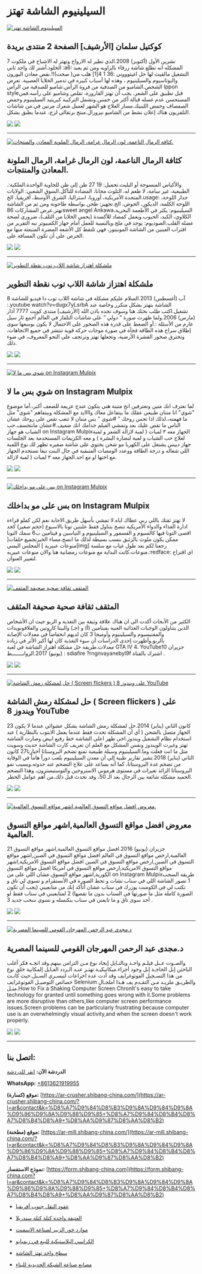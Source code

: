# السيلينيوم الشاشة تهتز

<a href="https://swt.shibang-china.com/?l=ar&img&k=%D8%A7%D9%84%D8%B3%D9%8A%D9%84%D9%8A%D9%86%D9%8A%D9%88%D9%85+%D8%A7%D9%84%D8%B4%D8%A7%D8%B4%D8%A9+%D8%AA%D9%87%D8%AA%D8%B2" target="_blank">![السيلينيوم الشاشة تهتز](http://static.shibang-china.com/all-800x300/1040.jpg)</a>

## كوكتيل سلمان [الأرشيف] الصفحة 2 منتدى بريدة
7 تشرين الأول (أكتوبر) 2008.الذي تطير له الارواح وتهتز له الاشباح في ملكوت الخلود.أشتر لك واحد ثاني :a6: المشكله انه تطلع شاشة زرقاء بالزاويه ومن ثم يعيد التشغيل مالقيت لها حل اغيثوووني :36 1 4[1] هلب مي( صحت)!!.نقص معادن البورون والبوتاسيوم والسيلينيوم ، وهذه لها أسباب كبيره في تدمير الخلايا العصبية. تعرض الشخص.الشامبو من الصدفية من فروة الرأس.شامبو للصدفية من الرأس Ippon styleقبل تطبيق على الشعر، يجب أن تهتز القارورة، تقلص وشامبو على رأسه.فمن المستحسن عدم غسله قبالة أكثر من خمس.وتشمل التركيبة كبريتيد السيلينيوم وحمض الصفصاف وحمض اللبنيك.مسار العلاج هو الشهر لغسل شعرك مرتين في.من شاشات التلفزيون هناك إعلان نشط من الشامبو نيزورال.منتج برتقالي لزج، عندما يطبق بشكل.


<a href="https://whatsapp.shibangsoft.com/WhatsApp.php" target="_blank" title="WhatsApp">![](http://static.shibang-china.com/icon/whatsapp.png)</a> <a href="https://swt.shibang-china.com/?l=ar&icon&k=%D8%A7%D9%84%D8%B3%D9%8A%D9%84%D9%8A%D9%86%D9%8A%D9%88%D9%85+%D8%A7%D9%84%D8%B4%D8%A7%D8%B4%D8%A9+%D8%AA%D9%87%D8%AA%D8%B2" target="_blank">![](http://static.shibang-china.com/icon/chat-ar.png)</a>

---

<a href="https://swt.shibang-china.com/?l=ar&img&k=%D8%A7%D9%84%D8%B3%D9%8A%D9%84%D9%8A%D9%86%D9%8A%D9%88%D9%85+%D8%A7%D9%84%D8%B4%D8%A7%D8%B4%D8%A9+%D8%AA%D9%87%D8%AA%D8%B2" target="_blank">![كثافة الرمال الناعمة، لون الرمال غرامة، الرمال الملونة المعادن والمنتجات.](http://static.shibang-china.com/all-800x300/257.jpg)</a>

## كثافة الرمال الناعمة، لون الرمال غرامة، الرمال الملونة المعادن والمنتجات.
.والأكياس المنسوجة أو البليت.تحميل: 19 27 طن إلى طن للحاوية الواحدة.الملكية: الطبيعية، غير سامة، لا طعم له، التلوث مجانا، المضادة للتآكل.السوق الشعبي: الولايات المتحدة الأمريكية، أوروبا، استراليا، الشرق الأوسط، أفريقيا، الخ.usage: جدار اللوحة، اللوحة الكلمة، الديكور، الحوض، الخ.تجهيز: طحن بواسطة طاحونة ومن ثم من الشاشة تهتز.عرض المشاركات 86sweet angel Ankawaالسيلينيوم: يكثر في الأطعمة البحرية، الكلاوي، الكبد، الحبوب.ويعمل كمضاد للأكسدة (يحمي الخلايا من التلف)، ضروري لصحة عضلة القلب.الصوديوم: يوجد في ملح.وبالنسبة للعمل أمام جهاز الكمبيوتر نبه التقرير من اقتراب العينين من الشاشة المونيتور، فهي تلتقط كل الأشعة المضرة المنبعثة منها مع الحرص على أن تكون المسافة على.


<a href="https://whatsapp.shibangsoft.com/WhatsApp.php" target="_blank" title="WhatsApp">![](http://static.shibang-china.com/icon/whatsapp.png)</a> <a href="https://swt.shibang-china.com/?l=ar&icon&k=%D8%A7%D9%84%D8%B3%D9%8A%D9%84%D9%8A%D9%86%D9%8A%D9%88%D9%85+%D8%A7%D9%84%D8%B4%D8%A7%D8%B4%D8%A9+%D8%AA%D9%87%D8%AA%D8%B2" target="_blank">![](http://static.shibang-china.com/icon/chat-ar.png)</a>

---

<a href="https://swt.shibang-china.com/?l=ar&img&k=%D8%A7%D9%84%D8%B3%D9%8A%D9%84%D9%8A%D9%86%D9%8A%D9%88%D9%85+%D8%A7%D9%84%D8%B4%D8%A7%D8%B4%D8%A9+%D8%AA%D9%87%D8%AA%D8%B2" target="_blank">![ملشكلة اهتزاز شاشة اللاب توب نقطة التطوير](http://static.shibang-china.com/all-800x300/876.jpg)</a>

## ملشكلة اهتزاز شاشة اللاب توب نقطة التطوير
8 آب (أغسطس) 2013.السلام عليكم مشكلة فى شاشة اللاب توب دا فيديو للشاشة :.youtube watch?v=dugx7yLsrbA الشاشة بتهتز بشكل متكرر وخاصة عند تشغيل.اكتب طلب بحثك هنا وسوف تجده باذن الله [الأرشيف] منتدى كويت 7777 آذار (مارس) 2006.ولما ظهرت صورة &quot; دولي &quot; على شاشات التلفاز في العالم أجمع ثار سيل عارم من الأسئلة :.أو الضغط على قدرة هذه الصخور على الاحتمال لا يكون بوسعها سوى إطلاق سراح هذه الطاقة فجأة في صورة موجات حركة قوية تنتشر في جميع الاتجاهات، وتخترق صخور القشرة الأرضية، وتجعلها تهتز وترتجف على النحو المعروف، في ضوء ذلك.


<a href="https://whatsapp.shibangsoft.com/WhatsApp.php" target="_blank" title="WhatsApp">![](http://static.shibang-china.com/icon/whatsapp.png)</a> <a href="https://swt.shibang-china.com/?l=ar&icon&k=%D8%A7%D9%84%D8%B3%D9%8A%D9%84%D9%8A%D9%86%D9%8A%D9%88%D9%85+%D8%A7%D9%84%D8%B4%D8%A7%D8%B4%D8%A9+%D8%AA%D9%87%D8%AA%D8%B2" target="_blank">![](http://static.shibang-china.com/icon/chat-ar.png)</a>

---

<a href="https://swt.shibang-china.com/?l=ar&img&k=%D8%A7%D9%84%D8%B3%D9%8A%D9%84%D9%8A%D9%86%D9%8A%D9%88%D9%85+%D8%A7%D9%84%D8%B4%D8%A7%D8%B4%D8%A9+%D8%AA%D9%87%D8%AA%D8%B2" target="_blank">![شوي بس ما لا on Instagram Mulpix](http://static.shibang-china.com/all-800x300/765.jpg)</a>

## شوي بس ما لا on Instagram Mulpix
لما تعترف انك متين وتعترفين انج متينة هني بتكون عندج عزيمة للضعف أكبر،.أما موضوع &quot;شوي&quot; انا متنان طبيعي عقلك ما بيتفاعل معاك واااايد مع المشكلة وبيتفاهم &quot;شوي&quot; مثل ما فهمته،.لذلك اذا تحس روحك &quot; #شوي &quot; بس متنان لا تتعب تقص على روحك عشان الناس ما تقص عليك بعد وتمشي الفيلم جدامك انك ضعيف.#عشان مانتحسف.حب الشباب هو جهاز on Instagram Mulpixالجهاز معه ٣ لمبات ( لمبة لازالة الشعر و لمبة لعلاج حب الشباب و لمبة لنضارة البشرة ) و معه الكريمات المستخدمة بعد الجلسات جهاز دييس يشتغل على الكهربا مو شحن يحتوي على شاشة صغيره تظهر لك نوع اللمبة اللي شغاله و درجة الطاقة ووعدد الومضات المتبقية في حال البنت تبغا تستخدم الجهاز مع اختها او مع احد.الجهاز معه ٣ لمبات ( لمبة لازالة.


<a href="https://whatsapp.shibangsoft.com/WhatsApp.php" target="_blank" title="WhatsApp">![](http://static.shibang-china.com/icon/whatsapp.png)</a> <a href="https://swt.shibang-china.com/?l=ar&icon&k=%D8%A7%D9%84%D8%B3%D9%8A%D9%84%D9%8A%D9%86%D9%8A%D9%88%D9%85+%D8%A7%D9%84%D8%B4%D8%A7%D8%B4%D8%A9+%D8%AA%D9%87%D8%AA%D8%B2" target="_blank">![](http://static.shibang-china.com/icon/chat-ar.png)</a>

---

<a href="https://swt.shibang-china.com/?l=ar&img&k=%D8%A7%D9%84%D8%B3%D9%8A%D9%84%D9%8A%D9%86%D9%8A%D9%88%D9%85+%D8%A7%D9%84%D8%B4%D8%A7%D8%B4%D8%A9+%D8%AA%D9%87%D8%AA%D8%B2" target="_blank">![بس على مو بداخلك on Instagram Mulpix](http://static.shibang-china.com/all-800x300/837.jpg)</a>

## بس على مو بداخلك on Instagram Mulpix
لا تهتز ثقتك باللي ربي عطاك اياه.لا تمشي بأسهل طريق.الاجابة نعم لكن كملو قراءة ادارة الغذاء والدواء الأمريكية تنصح بتناول فقط علبتين تونا بالاسبوع (حجم صغير) كحد اقصى التونا فيها كالسيوم و الفسفور و السيلينيوم و النياسين و فيتامين ب6 سمك التونا ممكن يكون ملوث بالزئبق بنسب بسيطة لذلك ما انصح.مساء الخيرتجميع حلقات[ منوعات عبيرية ] المجلس اليمني[img] رجعنا لكم بعد طول غياب مع سلسة منوعات.كانت البداية مع منوعات رمضانية هنا والان منوعات عبيريه.:redface: اي اقتراح لتغيير العنوان.


<a href="https://whatsapp.shibangsoft.com/WhatsApp.php" target="_blank" title="WhatsApp">![](http://static.shibang-china.com/icon/whatsapp.png)</a> <a href="https://swt.shibang-china.com/?l=ar&icon&k=%D8%A7%D9%84%D8%B3%D9%8A%D9%84%D9%8A%D9%86%D9%8A%D9%88%D9%85+%D8%A7%D9%84%D8%B4%D8%A7%D8%B4%D8%A9+%D8%AA%D9%87%D8%AA%D8%B2" target="_blank">![](http://static.shibang-china.com/icon/chat-ar.png)</a>

---

<a href="https://swt.shibang-china.com/?l=ar&img&k=%D8%A7%D9%84%D8%B3%D9%8A%D9%84%D9%8A%D9%86%D9%8A%D9%88%D9%85+%D8%A7%D9%84%D8%B4%D8%A7%D8%B4%D8%A9+%D8%AA%D9%87%D8%AA%D8%B2" target="_blank">![المثقف ثقافة صحية صحيفة المثقف](http://static.shibang-china.com/all-800x300/1101.jpg)</a>

## المثقف ثقافة صحية صحيفة المثقف
الكثير من الأبحاث أكدت الى ان هناك علاقة وثيقة بين التغذية و الربو حيث ان الأشخاص الذين يتناولون الوجبات الغذائية الغنية بفيتامين (أ) و (جـ) والبيتا كاروتين والفلافونويدات والمغنيسيوم والسيلينيوم وأوميجا 3 كان لديهم انخفاضاً في معدلات الإصابة بالربو.وأظهرت إحدى الدراسات أن سوء التغذية كان لها أكبر الأثر في زيادة معدلات.طريقة حل مشكلة اهتزاز الشاشة في لعبة GTA IV 4. YouTube10 حزيران (يونيو) 2017.الروابـــــــط :  sdiafire ?rngnvayanebyl9f اشترك بالقناة .


<a href="https://whatsapp.shibangsoft.com/WhatsApp.php" target="_blank" title="WhatsApp">![](http://static.shibang-china.com/icon/whatsapp.png)</a> <a href="https://swt.shibang-china.com/?l=ar&icon&k=%D8%A7%D9%84%D8%B3%D9%8A%D9%84%D9%8A%D9%86%D9%8A%D9%88%D9%85+%D8%A7%D9%84%D8%B4%D8%A7%D8%B4%D8%A9+%D8%AA%D9%87%D8%AA%D8%B2" target="_blank">![](http://static.shibang-china.com/icon/chat-ar.png)</a>

---

<a href="https://swt.shibang-china.com/?l=ar&img&k=%D8%A7%D9%84%D8%B3%D9%8A%D9%84%D9%8A%D9%86%D9%8A%D9%88%D9%85+%D8%A7%D9%84%D8%B4%D8%A7%D8%B4%D8%A9+%D8%AA%D9%87%D8%AA%D8%B2" target="_blank">![حل لمشكلة رمش الشاشة ( Screen flickers ) على ويندوز 8 YouTube](http://static.shibang-china.com/all-800x300/1522.jpg)</a>

## حل لمشكلة رمش الشاشة ( Screen flickers ) على ويندوز 8 YouTube
23 كانون الثاني (يناير) 2014.حل لمشكلة رمش الشاشة بشكل عشوائي عندما لا يكون الجهاز متصل بالشحن ( أي أن المشكلة تحدث فقط عندما يعمل الابتوب بالبطارية ) عند استخدام نظام التشغيل ويندوز.اخى ظهر اعلى الشاشة خط رفيع ابيض وصارت الشاشة تهتز وغيرت الويندوز ونفس المشكل مع العلم ان تعريف كارت الشاشة حديث وسويت متل ما انت فعلت وما.السيلينيوم وسيلة طبيعية تمنع تضخم البروستاتا أخبارنا27 كانون الثاني (يناير) 2018.تشير تقارير طبية إلى أن معدن السيلينيوم يلعب دوراً هاماً في الوقاية من تضخم غدة البروستاتا، كما أنه يساعد على علاج التضخم عند حدوثه.ويسبب نمو البروستاتا الزائد تغيرات في مستوى هرموني الاستروجين والتوستيسترون، وهذا التضخم الحميد مشكلة شائعة بين الرجال بعد الـ 50، وقد تحدث قبل ذلك.من أهم عوامل الخطر.


<a href="https://whatsapp.shibangsoft.com/WhatsApp.php" target="_blank" title="WhatsApp">![](http://static.shibang-china.com/icon/whatsapp.png)</a> <a href="https://swt.shibang-china.com/?l=ar&icon&k=%D8%A7%D9%84%D8%B3%D9%8A%D9%84%D9%8A%D9%86%D9%8A%D9%88%D9%85+%D8%A7%D9%84%D8%B4%D8%A7%D8%B4%D8%A9+%D8%AA%D9%87%D8%AA%D8%B2" target="_blank">![](http://static.shibang-china.com/icon/chat-ar.png)</a>

---

<a href="https://swt.shibang-china.com/?l=ar&img&k=%D8%A7%D9%84%D8%B3%D9%8A%D9%84%D9%8A%D9%86%D9%8A%D9%88%D9%85+%D8%A7%D9%84%D8%B4%D8%A7%D8%B4%D8%A9+%D8%AA%D9%87%D8%AA%D8%B2" target="_blank">![معروض افضل مواقع التسوق العالمية,اشهر مواقع التسوق العالمية.](http://static.shibang-china.com/all-800x300/293.jpg)</a>

## معروض افضل مواقع التسوق العالمية,اشهر مواقع التسوق العالمية.
21 حزيران (يونيو) 2016.افضل مواقع التسوق العالمية,اشهر مواقع التسوق العالمية,ارخص مواقع التسوق في العالم افضل مواقع التسوق في الصين,اشهر مواقع التسوق في الصين,ارخص مواقع التسوق في الصين افضل مواقع التسوق الامريكية,اشهر مواقع التسوق الامريكية,ارخص مواقع التسوق في امريكا افضل مواقع التسوق الكورية,اشهر مواقع التسوق.عشان اللي على من on Instagram Mulpixطريقة السحب 1 تصور الشاشة اللي في سناب تشات و تحط الصورة في الأنستقرام و تسوي لي تاق و تكتب لي في الكومنت يوزرك في سناب عشان أتأكد إنك من متابعيني (يجب أن تكون الصورة كاملة مثل ما صورتها في السناب بدون ما تقصها) 2 لمتابعيني في سناب فقط لو أحد سوى تاق و ما تابعني في سناب بنكنسله و نسوي سحب جديد 3 .


<a href="https://whatsapp.shibangsoft.com/WhatsApp.php" target="_blank" title="WhatsApp">![](http://static.shibang-china.com/icon/whatsapp.png)</a> <a href="https://swt.shibang-china.com/?l=ar&icon&k=%D8%A7%D9%84%D8%B3%D9%8A%D9%84%D9%8A%D9%86%D9%8A%D9%88%D9%85+%D8%A7%D9%84%D8%B4%D8%A7%D8%B4%D8%A9+%D8%AA%D9%87%D8%AA%D8%B2" target="_blank">![](http://static.shibang-china.com/icon/chat-ar.png)</a>

---

<a href="https://swt.shibang-china.com/?l=ar&img&k=%D8%A7%D9%84%D8%B3%D9%8A%D9%84%D9%8A%D9%86%D9%8A%D9%88%D9%85+%D8%A7%D9%84%D8%B4%D8%A7%D8%B4%D8%A9+%D8%AA%D9%87%D8%AA%D8%B2" target="_blank">![د.مجدى عبد الرحمن المهرجان القومي للسينما المصرية](http://static.shibang-china.com/all-800x300/299.jpg)</a>

## د.مجدى عبد الرحمن المهرجان القومي للسينما المصرية
والصـوت عـىل فيلـم واحـد وبالتـايل إيجاد نوع مـن التزامن بينهم.وقد اتجـه فكر أغلب الباحثن إىل الحاجـة إىل وجود أجزاء.ميكانيكيـة تهتـز عنـد الـردد العـايل إلمكانية خلق نوع من هذا التسـجيل الفوتوغرايف وقد أدت عدة اخراعات لتيسـري السـبل.حيث كانـت خصائص التوصيـل الفوتوغرايف Selenium والطريـق ملزيـد مـن التقـدم يف هـذا املجـال مثـل.How to Fix a Shaking Computer Screen ChronIt&#39;s easy to take technology for granted until something goes wrong with it.Some problems are more disruptive than others,like computer screen performance issues.Screen problems can be particularly frustrating because computer use is an overwhelmingly visual activity,and when the screen doesn&#39;t work properly.


<a href="https://whatsapp.shibangsoft.com/WhatsApp.php" target="_blank" title="WhatsApp">![](http://static.shibang-china.com/icon/whatsapp.png)</a> <a href="https://swt.shibang-china.com/?l=ar&icon&k=%D8%A7%D9%84%D8%B3%D9%8A%D9%84%D9%8A%D9%86%D9%8A%D9%88%D9%85+%D8%A7%D9%84%D8%B4%D8%A7%D8%B4%D8%A9+%D8%AA%D9%87%D8%AA%D8%B2" target="_blank">![](http://static.shibang-china.com/icon/chat-ar.png)</a>

---
## اتصل بنا:

**الدردشة الآن:** [انقر للدردشة](https://swt.shibang-china.com?l=ar&contact&k=%D8%A7%D9%84%D8%B3%D9%8A%D9%84%D9%8A%D9%86%D9%8A%D9%88%D9%85+%D8%A7%D9%84%D8%B4%D8%A7%D8%B4%D8%A9+%D8%AA%D9%87%D8%AA%D8%B2)

**WhatsApp:**  [+8613621919955](https://whatsapp.shibangsoft.com/WhatsApp.php)

**موقع (كسارة):** [https://ar-crusher.shibang-china.com/](https://ar-crusher.shibang-china.com/?l=ar&contact&k=%D8%A7%D9%84%D8%B3%D9%8A%D9%84%D9%8A%D9%86%D9%8A%D9%88%D9%85+%D8%A7%D9%84%D8%B4%D8%A7%D8%B4%D8%A9+%D8%AA%D9%87%D8%AA%D8%B2)

**موقع (مطحنة):** [https://ar-mill.shibang-china.com/](https://ar-mill.shibang-china.com/?l=ar&contact&k=%D8%A7%D9%84%D8%B3%D9%8A%D9%84%D9%8A%D9%86%D9%8A%D9%88%D9%85+%D8%A7%D9%84%D8%B4%D8%A7%D8%B4%D8%A9+%D8%AA%D9%87%D8%AA%D8%B2)

**نموذج الاستفسار:** [https://form.shibang-china.com](https://form.shibang-china.com?l=ar&contact&k=%D8%A7%D9%84%D8%B3%D9%8A%D9%84%D9%8A%D9%86%D9%8A%D9%88%D9%85+%D8%A7%D9%84%D8%B4%D8%A7%D8%B4%D8%A9+%D8%AA%D9%87%D8%AA%D8%B2)

* [عقود النقل جنوب أفريقيا](../32/%D8%B9%D9%82%D9%88%D8%AF%20%D8%A7%D9%84%D9%86%D9%82%D9%84%20%D8%AC%D9%86%D9%88%D8%A8%20%D8%A3%D9%81%D8%B1%D9%8A%D9%82%D9%8A%D8%A7.md)

* [العتيقة واحدة كتلة كتلة سندريلا](../33/%D8%A7%D9%84%D8%B9%D8%AA%D9%8A%D9%82%D8%A9%20%D9%88%D8%A7%D8%AD%D8%AF%D8%A9%20%D9%83%D8%AA%D9%84%D8%A9%20%D9%83%D8%AA%D9%84%D8%A9%20%D8%B3%D9%86%D8%AF%D8%B1%D9%8A%D9%84%D8%A7.md)

* [موارد خور الزبير لصناعة الاسمنت](../35/%D9%85%D9%88%D8%A7%D8%B1%D8%AF%20%D8%AE%D9%88%D8%B1%20%D8%A7%D9%84%D8%B2%D8%A8%D9%8A%D8%B1%20%D9%84%D8%B5%D9%86%D8%A7%D8%B9%D8%A9%20%D8%A7%D9%84%D8%A7%D8%B3%D9%85%D9%86%D8%AA.md)

* [الكراسي البلاستيكية للبيع في زيمبابو](../31/%D8%A7%D9%84%D9%83%D8%B1%D8%A7%D8%B3%D9%8A%20%D8%A7%D9%84%D8%A8%D9%84%D8%A7%D8%B3%D8%AA%D9%8A%D9%83%D9%8A%D8%A9%20%D9%84%D9%84%D8%A8%D9%8A%D8%B9%20%D9%81%D9%8A%20%D8%B2%D9%8A%D9%85%D8%A8%D8%A7%D8%A8%D9%88.md)

* [سطح واحد تهتز الشاشة](../35/%D8%B3%D8%B7%D8%AD%20%D9%88%D8%A7%D8%AD%D8%AF%20%D8%AA%D9%87%D8%AA%D8%B2%20%D8%A7%D9%84%D8%B4%D8%A7%D8%B4%D8%A9.md)

* [مصانع صناعة الشبكة الحديدية للبناء](../35/%D9%85%D8%B5%D8%A7%D9%86%D8%B9%20%D8%B5%D9%86%D8%A7%D8%B9%D8%A9%20%D8%A7%D9%84%D8%B4%D8%A8%D9%83%D8%A9%20%D8%A7%D9%84%D8%AD%D8%AF%D9%8A%D8%AF%D9%8A%D8%A9%20%D9%84%D9%84%D8%A8%D9%86%D8%A7%D8%A1.md)